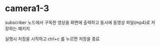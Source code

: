 # camera1-3
subscriber 노드에서 구독한 영상을 화면에 출력하고 동시에 동영상 파일(mp4)로 저장하는 패키지

실행시 저장을 시작하고 ctrl+c 를 누르면 저장을 종료
 
